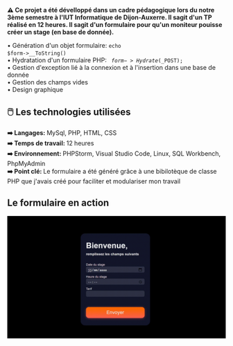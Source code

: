 <b> ⚠️ Ce projet a été dévelloppé dans un cadre pédagogique lors du notre 3ème semestre à l'IUT Informatique de Dijon-Auxerre.
Il sagit d'un TP réalisé en 12 heures. 
Il sagit d'un formulaire pour qu'un moniteur pouisse créer un stage (en base de donnée).</b>

• Génération d'un objet formulaire: <code>echo $form->__ToString()</code>
<br/>
• Hydratation d'un formulaire PHP: <code> $form->Hydrate($_POST);</code><br/>
• Gestion d'exception lié à la connexion et à l'insertion dans une base de donnée <br/>
• Gestion des champs vides <br/>
• Design graphique <br/>


<h2> 🖱️ Les technologies utilisées </h2>
<b> ➡️ Langages: </b> MySql, PHP, HTML, CSS <br/>
<b> ➡️ Temps de travail: </b> 12 heures <br/>
<b> ➡️ Environnement: </b> PHPStorm, Visual Studio Code, Linux, SQL Workbench, PhpMyAdmin <br/>
<b> ➡️ Point clé: </b> Le formulaire a été généré grâce à une bibilotèque de classe PHP que j'avais créé pour faciliter et modulariser mon travail
<br/>

<h2> Le formulaire en action </h2>
<p align="center">
      <img src="Demo-Site.gif" width="800">
 </p>



